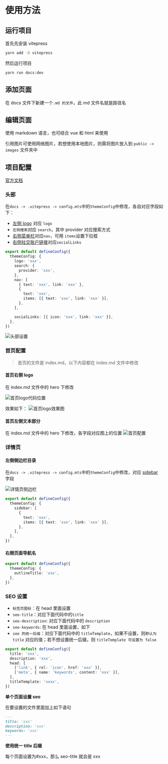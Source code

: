 # 使用方法

## 运行项目

首先先安装 vitepress

```sh
yarn add -D vitepress
```

然后运行项目

```sh
yarn run docs:dev
```

## 添加页面

在 docs 文件下新建一个`.md 的文件`，此 md 文件名就是路径名

## 编辑页面

使用 markdown 语言，也可结合 vue 和 html 来使用

引用图片可使用网络图片，若想使用本地图片，则需将图片放入到 `public -> images` 文件夹中

## 项目配置

[官方文档](https://vitepress.dev/zh/reference/default-theme-config)

### 头部

在`docs -> .vitepress -> config.mts`中的`themeConfig`中修改，各自对应字段如下：

- [左侧 logo](https://vitepress.dev/zh/reference/default-theme-config#logo) 对应 `logo`
- `左侧搜索`对应 `search`，其中 provider 对应搜索方式
- [右侧菜单栏](https://vitepress.dev/zh/reference/default-theme-config#nav)对应`nav`，可用 `items`设置下拉框
- [右侧社交账户链接](https://vitepress.dev/zh/reference/default-theme-config#sociallinks)对应`socialLinks`

```ts
export default defineConfig({
  themeConfig: {
    logo: 'xxx',
    search: {
      provider: 'xxx',
    },
    nav: [
      { text: 'xxx', link: 'xxx' },
      {
        text: 'xxx',
        items: [{ text: 'xxx', link: 'xxx' }],
      },
    ],

    socialLinks: [{ icon: 'xxx', link: 'xxx' }],
  },
})
```

![头部设置](/images/readme/head.png)

### 首页配置

> 首页的文件是 index.md，以下内容都在 index.md 文件中修改

#### 首页右侧 logo

在 index.md 文件中的 hero 下修改

![首页logo代码位置](/images/readme/logo-setting.png)

效果如下：
![首页logo效果图](/images/readme/logo-home-example.png)

#### 首页左侧文本部分

在 index.md 文件中的 hero 下修改，各字段对应图上的位置
![首页配置](/images/readme/index-setting.png)

### 详情页

#### 左侧侧边栏目录

在`docs -> .vitepress -> config.mts`中的`themeConfig`中修改，对应 [sidebar](https://vitepress.dev/zh/reference/default-theme-config#sidebar) 字段

![详情页侧边栏](/images/readme/detail-sidebar.png)

```ts
export default defineConfig({
  themeConfig: {
    sidebar: [
      {
        text: 'xxx',
        items: [{ text: 'xxx', link: 'xxx' }],
      },
    ],
  },
})
```

#### 右侧页面导航名

```ts
export default defineConfig({
  themeConfig: {
    outlineTitle: 'xxx',
  },
})
```

### SEO 设置

- `标签页图标`：在 head 里面设置
- `seo-title`：对应下面代码中的`title`
- `seo-description`: 对应下面代码中的 `description`
- `seo-keywords`: 在 head 里面设置，如下
- `seo 的统一后缀`：对应下面代码中的 `titleTemplate`，如果不设置，则`默认为title` 对应的值；若不想设置统一后缀，则 `titleTemplate 可设置为 false`

```ts
export default defineConfig({
  title: 'xxx',
  description: 'xxx',
  head: [
    ['link', { rel: 'icon', href: 'xxx' }],
    ['meta', { name: 'keywords', content: 'xxx' }],
  ],
  titleTemplate: 'xxxx',
})
```

**单个页面设置 seo**

在要设置的文件里面加上如下语句

```md
---
title: 'xxx'
description: 'xxx'
keywords: 'xxx'
---
```

**使用统一 title 后缀**

每个页面设置为#xxx，那么 seo-title 就会是 xxx
